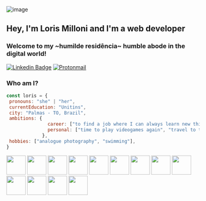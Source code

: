 ![image](https://github.com/lorismilloni/lorismilloni/assets/48132382/ab3adf64-7b5e-490c-a298-f577534e02f6)

## Hey, I'm Loris Milloni and I'm a web developer

### Welcome to my ~humilde residência~ humble abode in the digital world! 

[![Linkedin Badge](https://img.shields.io/badge/-lorismilloni-blue?style=flat-square&logo=Linkedin&logoColor=white&link=https://www.linkedin.com/in/lorismilloni)](https://www.linkedin.com/in/lorismilloni) [![Protonmail](https://img.shields.io/badge/lorismsimon@proton.me-8B89CC?style=flat-square&logo=protonmail&logoColor=white&link=mailto:lorismsimon@proton.me)](mailto:lorismsimon@proton.me)

### Who am I?
 ```javascript
 const loris = {
  pronouns: "she" | "her",
  currentEducation: "Unitins",
  city: "Palmas - TO, Brazil",
  ambitions: {
                career: ["to find a job where I can always learn new things", "get more women into coding"],
                personal: ["time to play videogames again", "travel to taking photos"]
              },
  hobbies: ["analogue photography", "swimming"],
}
```
<img src='https://cdn.jsdelivr.net/gh/devicons/devicon/icons/java/java-original.svg' width='50'/> <img src='https://cdn.jsdelivr.net/gh/devicons/devicon/icons/javascript/javascript-original.svg' width='50'/> <img src='https://cdn.jsdelivr.net/gh/devicons/devicon/icons/html5/html5-plain.svg' width='50'/> <img src='https://cdn.jsdelivr.net/gh/devicons/devicon/icons/css3/css3-plain.svg' width='50'/> <img src='https://cdn.jsdelivr.net/gh/devicons/devicon/icons/git/git-plain.svg' width='50'/> <img src='https://cdn.jsdelivr.net/gh/devicons/devicon/icons/react/react-original.svg' width='50'/> <img src='https://cdn.jsdelivr.net/gh/devicons/devicon/icons/jest/jest-plain.svg' width='50'/> <img src='https://cdn.jsdelivr.net/gh/devicons/devicon/icons/docker/docker-plain.svg' width='50'/> <img src="https://cdn.jsdelivr.net/gh/devicons/devicon/icons/eslint/eslint-original.svg" width='50'/> <img src='https://cdn.jsdelivr.net/gh/devicons/devicon/icons/nodejs/nodejs-original.svg' width='50'/> <img src='https://cdn.jsdelivr.net/gh/devicons/devicon/icons/express/express-original.svg' width='50'/> <img src='https://cdn.jsdelivr.net/gh/devicons/devicon/icons/mysql/mysql-original-wordmark.svg' width='50'/> <img src="https://cdn.jsdelivr.net/gh/devicons/devicon/icons/mongodb/mongodb-original.svg" width='50'/>
